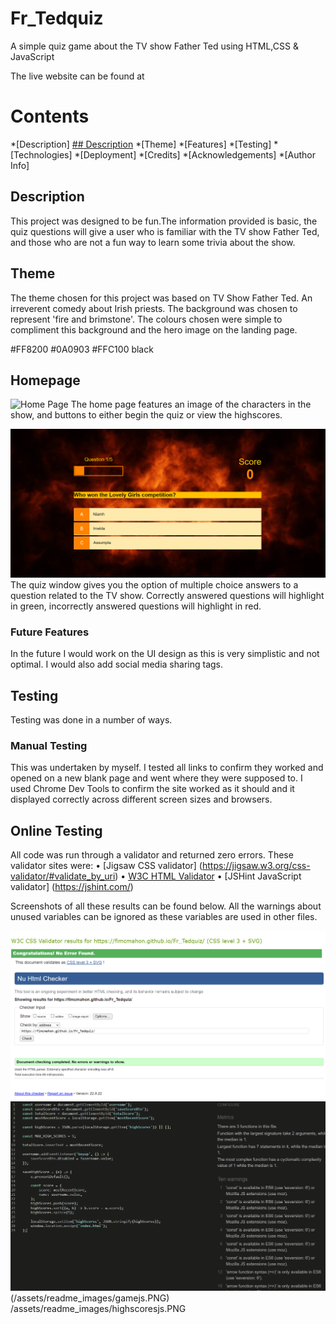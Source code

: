 # Fr_Tedquiz
A simple quiz game about the TV show Father Ted using HTML,CSS &amp; JavaScript

The live website can be found at 
# Contents

*[Description]
[## Description](https://github.com/FiMcMahon/Fr_Tedquiz/blob/c38d384d6b4210a99d68bb37094e2943f7670de1/README.md#L17)
*[Theme]
*[Features]
*[Testing]
*[Technologies]
*[Deployment]
*[Credits]
*[Acknowledgements]
*[Author Info]

## Description
This project was designed to be fun.The information provided is basic, the quiz questions will give a user who is familiar with the TV show Father Ted, and those who are not a fun way to learn some trivia about the show.

## Theme
The theme chosen for this project was based on TV Show Father Ted. An irreverent comedy about Irish priests. The background was chosen to represent 'fire and brimstone'. The colours chosen were simple to compliment this background and the hero image on the landing page.

#FF8200
#0A0903
#FFC100
black

## Homepage
![Home Page](assets/readme_images/quizhomepage.PNG)
The home page features an image of the characters in the show, and buttons to either begin the quiz or view the highscores.

![Quiz Page](assets/readme_images/quizpage.PNG)
The quiz window gives you the option of multiple choice answers to a question related to the TV show. Correctly answered questions will highlight in green, incorrectly answered questions will highlight in red. 

### Future Features 
In the future I would work on the UI design as this is very simplistic and not optimal.
I would also add social media sharing tags.

## Testing
Testing was done in a number of ways.
### Manual Testing
This was undertaken by myself. I tested all links to confirm they worked and opened on a new blank page and went where they were supposed to. I used Chrome Dev Tools to confirm the site worked as it should and it displayed correctly across different screen sizes and browsers.

## Online Testing
All code was run through a validator and returned zero errors. These validator sites were:
•	[Jigsaw CSS validator] (https://jigsaw.w3.org/css-validator/#validate_by_uri)
•	[W3C HTML Validator](https://validator.w3.org/)
•	[JSHint JavaScript validator] (https://jshint.com/)

Screenshots of all these results can be found below. All the warnings about unused variables can be ignored as these variables are used in other files.

![Jigsaw CSS validator](/assets/readme_images/W3cssvalidator.PNG)
![W3C HTML Validator](/assets/readme_images/W3C_html_validator.PNG)
![JShint](/assets/readme_images/endjs.PNG) (/assets/readme_images/gamejs.PNG) /assets/readme_images/highscoresjs.PNG